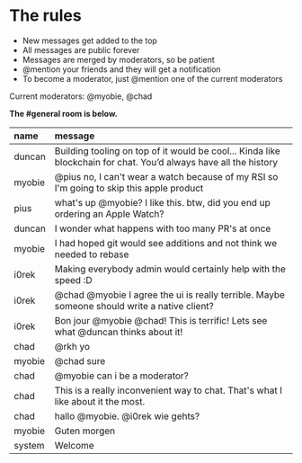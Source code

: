 # The rules

* New messages get added to the top
* All messages are public forever
* Messages are merged by moderators, so be patient
* @mention your friends and they will get a notification
* To become a moderator, just @mention one of the current moderators

Current moderators: @myobie, @chad

**The #general room is below.**

| name | message |
| :--- | :------ |
| duncan | Building tooling on top of it would be cool... Kinda like blockchain for chat. You’d always have all the history |
| myobie | @pius no, I can't wear a watch because of my RSI so I'm going to skip this apple product |
| pius | what's up @myobie? I like this. btw, did you end up ordering an Apple Watch? |
| duncan | I wonder what happens with too many PR's at once |
| myobie | I had hoped git would see additions and not think we needed to rebase |
| i0rek | Making everybody admin would certainly help with the speed :D |
| i0rek | @chad @myobie I agree the ui is really terrible. Maybe someone should write a native client? |
| i0rek | Bon jour @myobie @chad! This is terrific! Lets see what @duncan thinks about it! |
| chad | @rkh yo |
| myobie | @chad sure |
| chad | @myobie can i be a moderator? |
| chad | This is a really inconvenient way to chat. That's what I like about it the most. |
| chad | hallo @myobie.  @i0rek wie gehts? |
| myobie | Guten morgen |
| system | Welcome |
